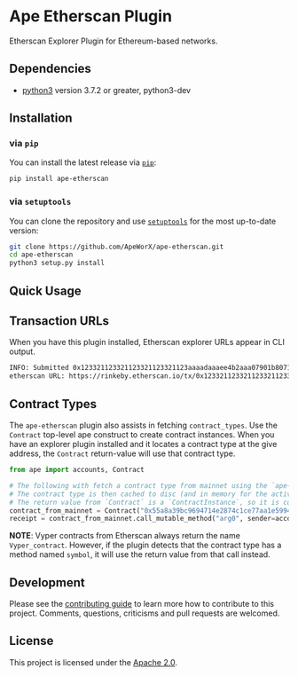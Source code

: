 # Ape Etherscan Plugin

Etherscan Explorer Plugin for Ethereum-based networks.

## Dependencies

* [python3](https://www.python.org/downloads) version 3.7.2 or greater, python3-dev

## Installation

### via `pip`

You can install the latest release via [`pip`](https://pypi.org/project/pip/):

```bash
pip install ape-etherscan
```

### via `setuptools`

You can clone the repository and use [`setuptools`](https://github.com/pypa/setuptools) for the most up-to-date version:

```bash
git clone https://github.com/ApeWorX/ape-etherscan.git
cd ape-etherscan
python3 setup.py install
```

## Quick Usage

## Transaction URLs

When you have this plugin installed, Etherscan explorer URLs appear in CLI output.

```bash
INFO: Submitted 0x123321123321123321123321123aaaadaaaee4b2aaa07901b80716cc357a9646
etherscan URL: https://rinkeby.etherscan.io/tx/0x123321123321123321123321123aaaadaaaee4b2aaa07901b80716cc357a9646
```

## Contract Types

The `ape-etherscan` plugin also assists in fetching `contract_types`.
Use the `Contract` top-level ape construct to create contract instances.
When you have an explorer plugin installed and it locates a contract type at the give address, the `Contract` return-value will use that contract type.

```python
from ape import accounts, Contract

# The following with fetch a contract type from mainnet using the `ape-explorer` plugin.
# The contract type is then cached to disc (and in memory for the active session) so that subsequent invocations don't require HTTP calls.
# The return value from `Contract` is a `ContractInstance`, so it is connected to your active provider and ready for transactions.
contract_from_mainnet = Contract("0x55a8a39bc9694714e2874c1ce77aa1e599461e18")
receipt = contract_from_mainnet.call_mutable_method("arg0", sender=accounts.load("acct"))
```

**NOTE**: Vyper contracts from Etherscan always return the name `Vyper_contract`.
However, if the plugin detects that the contract type has a method named `symbol`, it will use the return value from that call instead.

## Development

Please see the [contributing guide](CONTRIBUTING.md) to learn more how to contribute to this project.
Comments, questions, criticisms and pull requests are welcomed.

## License

This project is licensed under the [Apache 2.0](LICENSE).
